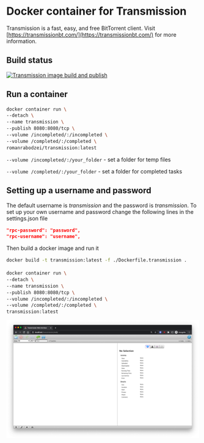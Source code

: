 # Docker container for Transmission

Transmission is a fast, easy, and free BitTorrent client. Visit [https://transmissionbt.com/](https://transmissionbt.com/) for more information.

## Build status
[![Transmission image build and publish](https://github.com/romanrabodzei/Transmission-Docker/actions/workflows/workflow.yml/badge.svg?branch=main)](https://github.com/romanrabodzei/Transmission-Docker/actions/workflows/workflow.yml)

## Run a container 
```bash
docker container run \
--detach \
--name transmission \
--publish 8080:8080/tcp \
--volume /incompleted/:/incompleted \
--volume /completed/:/completed \
romanrabodzei/transmission:latest
```

`--volume /incompleted/:/your_folder` - set a folder for temp files

`--volume /completed/:/your_folder` - set a folder for completed tasks

## Setting up a username and password

The default username is *transmission* and the password is *transmission*. To set up your own username and password change the following lines in the settings.json file
```json
"rpc-password": "password",
"rpc-username": "username",
```

Then build a docker image and run it

```bash
docker build -t transmission:latest -f ./Dockerfile.transmission .

docker container run \
--detach \
--name transmission \
--publish 8080:8080/tcp \
--volume /incompleted/:/incompleted \
--volume /completed/:/completed \
transmission:latest
```

![WebUI](screenshot.png)
